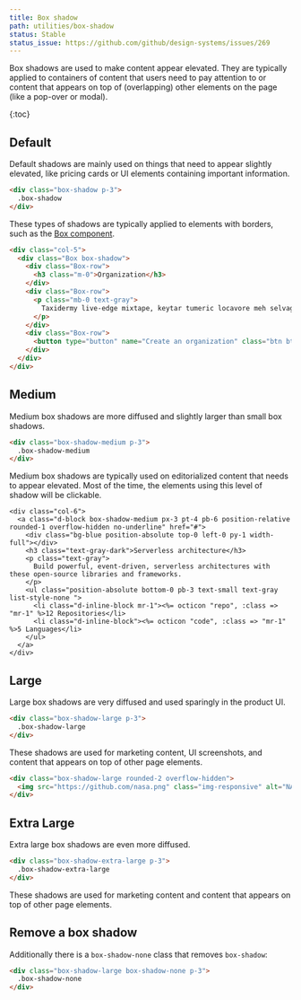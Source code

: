 ```yaml
---
title: Box shadow
path: utilities/box-shadow
status: Stable
status_issue: https://github.com/github/design-systems/issues/269
---
```


Box shadows are used to make content appear elevated. They are typically applied to containers of content that users need to pay attention to or content that appears on top of (overlapping) other elements on the page (like a pop-over or modal).

{:toc}

## Default

Default shadows are mainly used on things that need to appear slightly elevated, like pricing cards or UI elements containing important information.

```html
<div class="box-shadow p-3">
  .box-shadow
</div>
```

These types of shadows are typically applied to elements with borders, such as the [Box component](/css/components/box).

```html
<div class="col-5">
  <div class="Box box-shadow">
    <div class="Box-row">
      <h3 class="m-0">Organization</h3>
    </div>
    <div class="Box-row">
      <p class="mb-0 text-gray">
        Taxidermy live-edge mixtape, keytar tumeric locavore meh selvage deep v letterpress vexillologist lo-fi tousled church-key thundercats. Brooklyn bicycle rights tousled, marfa actually.
      </p>
    </div>
    <div class="Box-row">
      <button type="button" name="Create an organization" class="btn btn-primary btn-block">Create an organization</button>
    </div>
  </div>
</div>
```

## Medium

Medium box shadows are more diffused and slightly larger than small box shadows.

```html
<div class="box-shadow-medium p-3">
  .box-shadow-medium
</div>
```

Medium box shadows are typically used on editorialized content that needs to appear elevated. Most of the time, the elements using this level of shadow will be clickable.

```erb
<div class="col-6">
  <a class="d-block box-shadow-medium px-3 pt-4 pb-6 position-relative rounded-1 overflow-hidden no-underline" href="#">
    <div class="bg-blue position-absolute top-0 left-0 py-1 width-full"></div>
    <h3 class="text-gray-dark">Serverless architecture</h3>
    <p class="text-gray">
      Build powerful, event-driven, serverless architectures with these open-source libraries and frameworks.
    </p>
    <ul class="position-absolute bottom-0 pb-3 text-small text-gray list-style-none ">
      <li class="d-inline-block mr-1"><%= octicon "repo", :class => "mr-1" %>12 Repositories</li>
      <li class="d-inline-block"><%= octicon "code", :class => "mr-1" %>5 Languages</li>
    </ul>
  </a>
</div>
```

## Large

Large box shadows are very diffused and used sparingly in the product UI.

```html
<div class="box-shadow-large p-3">
  .box-shadow-large
</div>
```

These shadows are used for marketing content, UI screenshots, and content that appears on top of other page elements.

```html
<div class="box-shadow-large rounded-2 overflow-hidden">
  <img src="https://github.com/nasa.png" class="img-responsive" alt="NASA is on GitHub">
</div>
```

## Extra Large

Extra large box shadows are even more diffused.

```html
<div class="box-shadow-extra-large p-3">
  .box-shadow-extra-large
</div>
```

These shadows are used for marketing content and content that appears on top of other page elements.

## Remove a box shadow

Additionally there is a `box-shadow-none` class that removes `box-shadow`:

```html
<div class="box-shadow-large box-shadow-none p-3">
  .box-shadow-none
</div>
```
